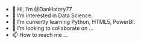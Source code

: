 - 👋 Hi, I’m @DanHatory77
- 👀 I’m interested in Data Science.
- 🌱 I’m currently learning Python, HTML5, PowerBI.
- 💞️ I’m looking to collaborate on ...
- 📫 How to reach me ...

<!---
DanHatory77/DanHatory77 is a ✨ special ✨ repository because its `README.md` (this file) appears on your GitHub profile.
You can click the Preview link to take a look at your changes.
--->
